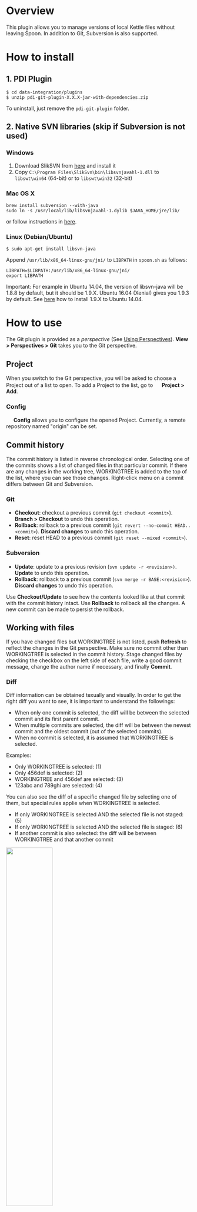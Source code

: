 # Overview

This plugin allows you to manage versions of local Kettle files without leaving Spoon.
In addition to Git, Subversion is also supported.

# How to install

## 1. PDI Plugin

```
$ cd data-integration/plugins
$ unzip pdi-git-plugin-X.X.X-jar-with-dependencies.zip
```

To uninstall, just remove the `pdi-git-plugin` folder.

## 2. Native SVN libraries (skip if Subversion is not used)

### Windows

1. Download SlikSVN from [here](https://sliksvn.com/download/) and install it
2. Copy `C:\Program Files\SlikSvn\bin\libsvnjavahl-1.dll` to `libswt\win64` (64-bit) or to `libswt\win32` (32-bit)

### Mac OS X

```
brew install subversion --with-java
sudo ln -s /usr/local/lib/libsvnjavahl-1.dylib $JAVA_HOME/jre/lib/
```

or follow instructions in [here](http://subclipse.stage.tigris.org/wiki/JavaHL).

### Linux (Debian/Ubuntu)

```
$ sudo apt-get install libsvn-java
```

Append `/usr/lib/x86_64-linux-gnu/jni/` to `LIBPATH` in `spoon.sh` as follows:

```
LIBPATH=$LIBPATH:/usr/lib/x86_64-linux-gnu/jni/
export LIBPATH
```

Important: For example in Ubuntu 14.04, the version of libsvn-java will be 1.8.8 by default, but it should be 1.9.X.
Ubuntu 16.04 (Xenial) gives you 1.9.3 by default.
See [here](https://tecadmin.net/install-subversion-1-9-on-ubuntu/) how to install 1.9.X to Ubuntu 14.04.

# How to use

The Git plugin is provided as a <i>perspective</i> (See [Using Perspectives](https://help.pentaho.com/Documentation/7.1/0L0/0Y0/020)).
**View > Perspectives > Git** takes you to the Git perspective.

## Project

When you switch to the Git perspective, you will be asked to choose a Project out of a list to open.
To add a Project to the list, go to
<img src="src/main/resources/org/pentaho/di/git/spoon/images/repository.png" width="16">
**Project > Add**.

### Config

<img src="https://github.com/pentaho/pentaho-kettle/raw/7.1.0.0-R/ui/package-res/ui/images/context_menu.png" width="16"> **Config** allows you to configure the opened Project.
Currently, a remote repository named "origin" can be set.

## Commit history

The commit history is listed in reverse chronological order.
Selecting one of the commits shows a list of changed files in that particular commit.
If there are any changes in the working tree, WORKINGTREE is added to the top of the list, where you can see those changes.
Right-click menu on a commit differs between Git and Subversion.

### Git

- **Checkout**: checkout a previous commit (`git checkout <commit>`). <img src="src/main/resources/org/pentaho/di/git/spoon/images/branch.png" width="16"> **Branch > Checkout** to undo this operation.
- **Rollback**: rollback to a previous commit (`git revert --no-commit HEAD..<commit>`). **Discard changes** to undo this operation.
- **Reset**: reset HEAD to a previous commit (`git reset --mixed <commit>`).

### Subversion

- **Update**: update to a previous revision (`svn update -r <revision>)`. <img src="src/main/resources/org/pentaho/di/git/spoon/images/pull.png" width="16"> **Update** to undo this operation.
- **Rollback**: rollback to a previous commit (`svn merge -r BASE:<revision>`). **Discard changes** to undo this operation.

Use **Checkout/Update** to see how the contents looked like at that commit with the commit history intact.
Use **Rollback** to rollback all the changes. A new commit can be made to persist the rollback.

## Working with files

If you have changed files but WORKINGTREE is not listed, push **Refresh** to reflect the changes in the Git perspective.
Make sure no commit other than WORKINGTREE is selected in the commit history.
Stage changed files by checking the checkbox on the left side of each file, write a good commit message, change the author name if necessary, and finally <b>Commit</b>.

### Diff

Diff information can be obtained texually and visually.
In order to get the right diff you want to see, it is important to understand the followings:

- When only one commit is selected, the diff will be between the selected commit and its first parent commit.
- When multiple commits are selected, the diff will be between the newest commit and the oldest commit (out of the selected commits).
- When no commit is selected, it is assumed that WORKINGTREE is selected.

Examples:

- Only WORKINGTREE is selected: (1)
- Only 456def is selected: (2)
- WORKINGTREE and 456def are selected: (3)
- 123abc and 789ghi are selected: (4)

You can also see the diff of a specific changed file by selecting one of them, but special rules applie when WORKINGTREE is selected.

- If only WORKINGTREE is selected AND the selected file is not staged: (5)
- If only WORKINGTREE is selected AND the selected file is staged: (6)
- If another commit is also selected: the diff will be between WORKINGTREE and that another commit

<img src="images/diff.png" width="50%">

A texual diff will be displayed in the bottom left corner.
Visual diff can be displayed by right-clicking on a changed file, then choose **Visual diff**.
This opens up two tabs in the Data Integration perspective:
one tab shows the difference you see when looking from one commit to another commit, and the other tab shows the other way around.

The difference is represented by the small icon superimposed on the top-right corner on the steps/job entries like the image below:

<img src="images/visualdiff.png" width="50%">

Each icon means as follows:

- <img src="src/main/resources/org/pentaho/di/git/spoon/images/added.png" width="16">: Added
- <img src="src/main/resources/org/pentaho/di/git/spoon/images/changed.png" width="16">: Changed
- <img src="src/main/resources/org/pentaho/di/git/spoon/images/removed.png" width="16">: Removed

Note that even just a x-y location change of step/job entry is recognized as a changed one.

### Resolve conflicts

Conflicts happen when merging on a Git repository or when updating on a Subversion repository, but it is difficult to resolve.
Even a very simple conflict like below could be a problem because Spoon won't open such an ill-formed file and editing a Kettle file in a text editor might fail to conform with the Kettle file format.
Instead of resolving conflicts line-by-line, this plugin allows you to resolve them by accepting one out of conflicted versions.

```
      <GUI>
++<<<<<<< HEAD
 +      <xloc>320</xloc>
 +      <yloc>32</yloc>
++=======
+       <xloc>416</xloc>
+       <yloc>80</yloc>
++>>>>>>> d003036e19537739415b7a7c0e6ded6238050189
        <draw>Y</draw>
      </GUI>
```

When a Kettle file, say `hoge.ktr`, has conflicts, this plugin creates a file for each version.
For a Git repository, `hoge.ktr.ours` and `hoge.ktr.theirs` are created.
For a Subversion repository, `hoge.ktr.mine`, `hoge.ktr.rXX`, and `hoge.ktr.rYY` are created.
To accept your desired version, **Stage** the corresponding file (e.g., `hoge.ktr.ours`), then make a commit.
To abort, **Discard changes** of the conflicted file (e.g., `hoge.ktr`) and (Git-only) **Reset** to the latest commit.

## Remote

<img src="src/main/resources/org/pentaho/di/git/spoon/images/pull.png" width="16"> **Pull** and <img src="src/main/resources/org/pentaho/di/git/spoon/images/push.png" width="16"> **Push** allows you to sync between the opened, local repository and the remote one.
**Pull** and **Push** are equivalent of `git pull` and `git push`, respectively.
Thus, the remote `origin` is the source of <b>Pull</b> and the target of <b>Push</b> unless configured otherwise.
If an error (e.g., merge conflict) happens, the operation will be just cancelled.

These commands, however, behave differently depending on how `origin` and branches are configured.
Here is an example `.git/config` (see [here](https://git-scm.com/docs/git-config) for more details):

```
[branch "master"]
  mergeoptions = --no-ff
[remote "origin"]
  url = git@example.com:hiromu/testrepo.git
  fetch = +refs/heads/*:refs/remotes/origin/*
  pushurl = git@example.com:hiromu/testrepo.git
  pushurl = git@example.com:hiromu/testrepo2.git
```

With this example config, **Pull** uses the non fast-forward mode instead of the default fast-forward mode when merging into `master`, **Push** pushes the current branch to two remotes.

### Subversion

**Push** is disabled because making a commit always pushes changes to the remote repository.
Instead of **Pull**, **Update** is used because of the Subversion terminology.

## Branches

<img src="src/main/resources/org/pentaho/di/git/spoon/images/branch.png" width="16"> **Branch** has branch operations: **Checkout** switches between branches, **Create / Delete** can create / delete a branch, **Merge** can merge a branch into the current one, **Push** can push a specific branch.

Switching to a remote branch, say `origin/feature`, gets you in a detached HEAD state.
Use **Branch > Create** to create a local branch, say `feature`, then you will get out of the state.
Collectively, they are equivalent of `git checkout origin/feature` then `git checkout -b feature`.

### Subversion

The typical repository layout is trunk/branches/tags, but currently this plugin has no assumption on the layout.
Thus, the list of branches includes any directories in the repository.
For example, the list may include `/trunk` and `/tags/tag1`.

## Tags

<img src="src/main/resources/org/pentaho/di/git/spoon/images/tag.png" width="16"> **Tag** has tagging operations similar to
<img src="src/main/resources/org/pentaho/di/git/spoon/images/branch.png" width="16"> **Branch** except **Merge** is not available.

## FAQ

### When pushing, I get an "UnknownHostKey" error

This happens when connecting to the remote repository via SSH.
Please add the host to `~/.ssh/known_hosts` in "ssh-rsa" format instead of "ecdsa-sha2-nistp256" format.

### The remote host has been added, but I still get an "UnknownHostKey" error

This could happen for example when the remote host is Gerrit.
The remote host will be added by executing `$ ssh -p 29418 hiromu@localhost`

```
[localhost]:29418 ecdsa-sha2-nistp256 AAAAE2VjZHNhLXNoYTItbmlzdHAyNTYAAAAIbmlzdHAyNTYAAABBBAFgEc3BqPijHvVs5KoXLLoBaYtBlW8c8v+wpHEPpKObAF0lSG2qt764zFUE1eRlb/thq8RdNxHQ8l+i4VLTlR8=
```

However, JSch (Java library for SSH and used in the Git plugin) prefers **ssh-rsa** over **ecdsa-sha2-nistp256**. Hence, add the remote host like below.

```
[localhost]:29418 ssh-rsa AAAAB3NzaC1yc2EAAAADAQABAAABAQDVoiADWyjer2MRMZYAl1Ws/0zj9VyqMgYQxgNL+xcFGz4cO4AZIaL5L6TlNaU5bOF3WeCFgDLMrMioUoWS/0yLE5Q9mXwE2/5V3fEKDgMfuO+xvEGoh/xZb0GqhCeioG63+clqrXM8DvYfqzMmUg8ksPejEYeQpSrTkg0S5RE9AEB/+qvNnipye7M+9Nutr2lSE+GRhRfFNITCXLIAN6ukoKis+xVZgCMXFSnS41PlhQ/mLNJdA1bMxjm1/58iJsdF44iD+cuM/mFvLoAnXeAbOkkj8jyM136vAvO45M5c+a6Z8k4X7Q/CxsZ2IowWfUshg0jsjerzANUPCaoP9VJX
```

### When behind proxy

Define *System Properties* (not environment variables) like below in spoon.sh

```
OPT="$OPT -Dhttp.proxyHost=localhost -Dhttp.proxyPort=3128 -Dhttps.proxyHost=localhost -Dhttps.proxyPort=3128"
```

or in Spoon.bat

```
set OPT=%OPT% "-Dhttp.proxyHost=10.0.2.2" "-Dhttp.proxyPort=3128" "-Dhttps.proxyHost=10.0.2.2" "-Dhttps.proxyPort=3128"
```

The host and port should be replaced according to your proxy server.

### I got "407 Proxy Authentication Required" error

Proxy Authentication is currently not supported.

### When I checkedout a remote branch, say *origin/develop*, I ended up being in a HEAD detached state. How can I create a local branch?

Please create a branch called *develop*, then you will be out of the HEAD detached state.

# How to compile

```
mvn clean package
```

You may need to include the directory that has the native SVN libraries like below.

```
export LD_LIBRARY_PATH=$LD_LIBRARY_PATH:/usr/lib/jni
mvn clean package
```
